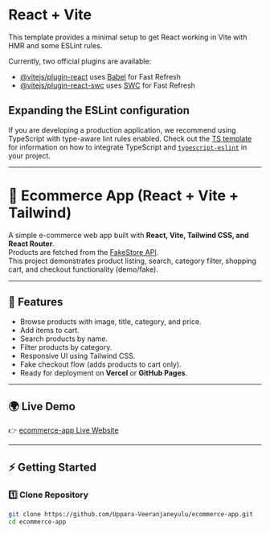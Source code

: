 # React + Vite

This template provides a minimal setup to get React working in Vite with HMR and some ESLint rules.

Currently, two official plugins are available:

- [@vitejs/plugin-react](https://github.com/vitejs/vite-plugin-react/blob/main/packages/plugin-react) uses [Babel](https://babeljs.io/) for Fast Refresh
- [@vitejs/plugin-react-swc](https://github.com/vitejs/vite-plugin-react/blob/main/packages/plugin-react-swc) uses [SWC](https://swc.rs/) for Fast Refresh

## Expanding the ESLint configuration

If you are developing a production application, we recommend using TypeScript with type-aware lint rules enabled. Check out the [TS template](https://github.com/vitejs/vite/tree/main/packages/create-vite/template-react-ts) for information on how to integrate TypeScript and [`typescript-eslint`](https://typescript-eslint.io) in your project.



---
# 🛒 Ecommerce App (React + Vite + Tailwind)

A simple e-commerce web app built with **React, Vite, Tailwind CSS, and React Router**.  
Products are fetched from the [FakeStore API](https://fakestoreapi.com/products).  
This project demonstrates product listing, search, category filter, shopping cart, and checkout functionality (demo/fake).

---

## 🚀 Features
- Browse products with image, title, category, and price.
- Add items to cart.
- Search products by name.
- Filter products by category.
- Responsive UI using Tailwind CSS.
- Fake checkout flow (adds products to cart only).
- Ready for deployment on **Vercel** or **GitHub Pages**.

---


## 🌍 Live Demo
👉 [ecommerce-app Live Website](https://ecommerce-app-p9t5.vercel.app/)  

---

## ⚡ Getting Started

### 1️⃣ Clone Repository
```bash
git clone https://github.com/Uppara-Veeranjaneyulu/ecommerce-app.git
cd ecommerce-app
